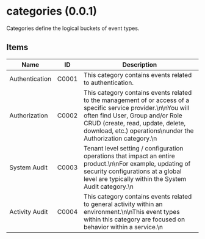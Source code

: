 # categories (0.0.1)

Categories define the logical buckets of event types.

## Items

| Name | ID | Description |
| ---- | -- | ----------- |
| Authentication | C0001 | This category contains events related to authentication. |
| Authorization | C0002 | This category contains events related to the management of or access of a specific service provider.\n\nYou will often find User, Group and/or Role CRUD (create, read, update, delete, download, etc.) operations\nunder the Authorization category.\n |
| System Audit | C0003 | Tenant level setting / configuration operations that impact an entire product.\n\nFor example, updating of security configurations at a global level are typically within the System Audit category.\n |
| Activity Audit | C0004 | This category contains events related to general activity within an environment.\n\nThis event types within this category are focused on behavior within a service.\n |


